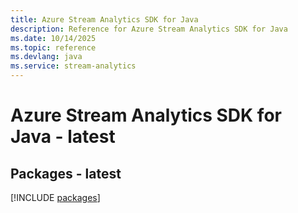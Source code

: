 ```yaml
---
title: Azure Stream Analytics SDK for Java
description: Reference for Azure Stream Analytics SDK for Java
ms.date: 10/14/2025
ms.topic: reference
ms.devlang: java
ms.service: stream-analytics
---
```

# Azure Stream Analytics SDK for Java - latest
## Packages - latest
[!INCLUDE [packages](stream-analytics-index.md)]